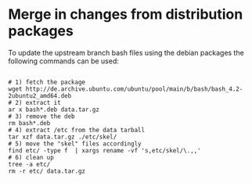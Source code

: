 
Merge in changes from distribution packages
===========================================

To update the upstream branch bash files using the debian packages the
following commands can be used:

<code>
# 1) fetch the package
wget http://de.archive.ubuntu.com/ubuntu/pool/main/b/bash/bash_4.2-2ubuntu2_amd64.deb
# 2) extract it
ar x bash*.deb data.tar.gz
# 3) remove the deb
rm bash*.deb 
# 4) extract /etc from the data tarball
tar xzf data.tar.gz ./etc/skel/
# 5) move the "skel" files accordingly
find etc/ -type f  | xargs rename -vf 's,etc/skel/\.,,'
# 6) clean up
tree -a etc/
rm -r etc/ data.tar.gz 
</code>
